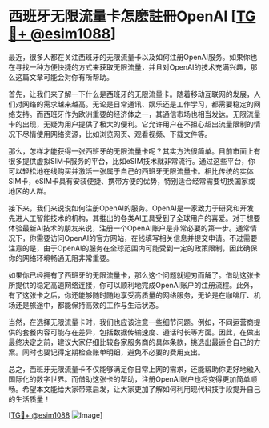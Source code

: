 # 西班牙无限流量卡怎麽註冊OpenAI [[TG💪+ @esim1088](https://t.me/s/esim1088)]

最近，很多人都在关注西班牙的无限流量卡以及如何注册OpenAI服务。如果你也在寻找一种方便快捷的方式来获取无限流量，并且对OpenAI的技术充满兴趣，那么这篇文章可能会对你有所帮助。

首先，让我们来了解一下什么是西班牙的无限流量卡。随着移动互联网的发展，人们对网络的需求越来越高。无论是日常通讯、娱乐还是工作学习，都需要稳定的网络支持。而西班牙作为欧洲重要的经济体之一，其通信市场也相当发达。无限流量卡的出现，无疑为用户提供了极大的便利。它允许用户在不担心超出流量限制的情况下尽情使用网络资源，比如浏览网页、观看视频、下载文件等。

那么，怎样才能获得一张西班牙的无限流量卡呢？其实方法很简单。目前市面上有很多提供虚拟SIM卡服务的平台，比如eSIM技术就非常流行。通过这些平台，你可以轻松地在线购买并激活一张属于自己的西班牙无限流量卡。相比传统的实体SIM卡，eSIM卡具有安装便捷、携带方便的优势，特别适合经常需要切换国家或地区的人群。

接下来，我们来说说如何注册OpenAI的服务。OpenAI是一家致力于研究和开发先进人工智能技术的机构，其推出的各类AI工具受到了全球用户的喜爱。对于想要体验最新AI技术的朋友来说，注册一个OpenAI账户是非常必要的第一步。通常情况下，你需要访问OpenAI的官方网站，在线填写相关信息并提交申请。不过需要注意的是，由于OpenAI的服务在全球范围内可能受到一定的政策限制，因此确保你的网络环境畅通无阻非常重要。

如果你已经拥有了西班牙的无限流量卡，那么这个问题就迎刃而解了。借助这张卡所提供的稳定高速网络连接，你可以顺利地完成OpenAI账户的注册流程。此外，有了这张卡之后，你还能够随时随地享受高质量的网络服务，无论是在咖啡厅、机场还是旅途中，都能保持高效的工作与生活状态。

当然，在选择无限流量卡时，我们也应该注意一些细节问题。例如，不同运营商提供的套餐内容可能存在差异，包括数据传输速度、通话时长等方面。因此，在做出最终决定之前，建议大家仔细比较各家服务商的具体条款，挑选出最适合自己的方案。同时也要记得定期检查账单明细，避免不必要的费用支出。

总之，西班牙无限流量卡不仅能够满足你日常上网的需求，还能帮助你更好地融入国际化的数字世界。而借助这张卡的帮助，注册OpenAI账户也将变得更加简单顺畅。希望本文能给大家带来启发，让大家更加了解如何利用现代科技手段提升自己的生活质量！

[[TG💪+ @esim1088](https://t.me/s/esim1088) ![Image](https://i.postimg.cc/4NQfJmqS/Snipaste-2025-05-13-00-14-12.png)]